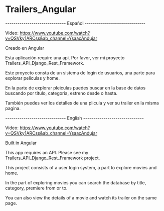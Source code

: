 # Trailers_Angular

------------------------------ Español ------------------------------

Video: https://www.youtube.com/watch?v=QSVky1ARCss&ab_channel=YsaacAndujar

Creado en Angular

Esta aplicación require una api. Por favor, ver mi proyecto Trailers_API_Django_Rest_Framework.

Este proyecto consta de un sistema de login de usuarios, una parte para explorar peliculas y home.

En la parte de explorar pleiculas puedes buscar en la base de datos buscando por titulo, categoria, estreno desde o hasta. 

También puedes ver los detalles de una plicula y ver su trailer en la misma pagina.


------------------------------ English ------------------------------

Video: https://www.youtube.com/watch?v=QSVky1ARCss&ab_channel=YsaacAndujar

Built in Angular

This app requires an API. Please see my Trailers_API_Django_Rest_Framework project.

This project consists of a user login system, a part to explore movies and home.

In the part of exploring movies you can search the database by title, category, premiere from or to.

You can also view the details of a movie and watch its trailer on the same page.
